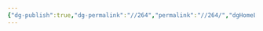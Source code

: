 ```yaml
---
{"dg-publish":true,"dg-permalink":"//264","permalink":"//264/","dgHomeLink":true,"dgPassFrontmatter":false}
---
```


